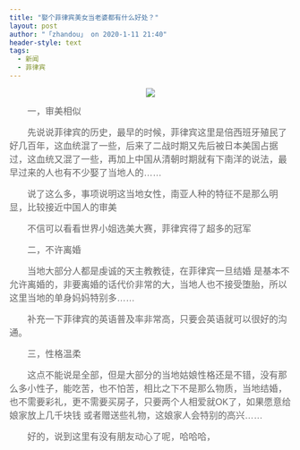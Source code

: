```yaml
---
title: "娶个菲律宾美女当老婆都有什么好处？"
layout: post
author: "「zhandou」 on 2020-1-11 21:40"
header-style: text
tags:
  - 新闻
  - 菲律宾
---
```


<head></head>
<body>
 <p style="line-height:24px;text-indent:nullem;text-align:center"><font style="color:rgb(102, 102, 102)"><font face="tahoma, arial, u5b8bu4f53, sans-serif"><font style="font-size:16px"><img src="http://www.panda98.com/UploadPhoto/image/20190522/20190522141313_8706.png" onload="thumbImg(this)"></font></font></font></p>
 <p style="line-height:24px;text-indent:nullem;text-align:left"><font style="color:rgb(102, 102, 102)"><font face="tahoma, arial, u5b8bu4f53, sans-serif"><font style="font-size:16px">　　一，审美相似</font></font></font></p>
 <p style="line-height:24px;text-indent:nullem;text-align:left"><font style="color:rgb(102, 102, 102)"><font face="tahoma, arial, u5b8bu4f53, sans-serif"><font style="font-size:16px">　　先说说菲律宾的历史，最早的时候，菲律宾这里是倍西班牙殖民了好几百年，这血统混了一些，后来了二战时期又先后被日本美国占据过，这血统又混了一些，再加上中国从清朝时期就有下南洋的说法，最早过来的人也有不少娶了当地人的……</font></font></font></p>
 <p style="line-height:24px;text-indent:nullem;text-align:left"><font style="color:rgb(102, 102, 102)"><font face="tahoma, arial, u5b8bu4f53, sans-serif"><font style="font-size:16px">　　说了这么多，事项说明这当地女性，南亚人种的特征不是那么明显，比较接近中国人的审美</font></font></font></p>
 <p style="line-height:24px;text-indent:nullem;text-align:left"><font style="color:rgb(102, 102, 102)"><font face="tahoma, arial, u5b8bu4f53, sans-serif"><font style="font-size:16px">　　不信可以看看世界小姐选美大赛，菲律宾得了超多的冠军</font></font></font></p>
 <p style="line-height:24px;text-indent:nullem;text-align:left"><font style="color:rgb(102, 102, 102)"><font face="tahoma, arial, u5b8bu4f53, sans-serif"><font style="font-size:16px">　　二，不许离婚</font></font></font></p>
 <p style="line-height:24px;text-indent:nullem;text-align:left"><font style="color:rgb(102, 102, 102)"><font face="tahoma, arial, u5b8bu4f53, sans-serif"><font style="font-size:16px">　　当地大部分人都是虔诚的天主教教徒，在菲律宾一旦结婚 是基本不允许离婚的，非要离婚的话代价非常的大，当地人也不接受堕胎，所以这里当地的单身妈妈特别多……</font></font></font></p>
 <p style="line-height:24px;text-indent:nullem;text-align:left"><font style="color:rgb(102, 102, 102)"><font face="tahoma, arial, u5b8bu4f53, sans-serif"><font style="font-size:16px">　　补充一下菲律宾的英语普及率非常高，只要会英语就可以很好的沟通。</font></font></font></p>
 <p style="line-height:24px;text-indent:nullem;text-align:left"><font style="color:rgb(102, 102, 102)"><font face="tahoma, arial, u5b8bu4f53, sans-serif"><font style="font-size:16px">　　三，性格温柔</font></font></font></p>
 <p style="line-height:24px;text-indent:nullem;text-align:left"><font style="color:rgb(102, 102, 102)"><font face="tahoma, arial, u5b8bu4f53, sans-serif"><font style="font-size:16px">　　这点不能说是全部，但是大部分的当地姑娘性格还是不错，没有那么多小性子，能吃苦，也不怕苦，相比之下不是那么物质，当地结婚，也不需要彩礼，更不需要买房子，只要两个人相爱就OK了，如果愿意给娘家放上几千块钱 或者赠送些礼物，这娘家人会特别的高兴……</font></font></font></p>
 <p style="line-height:24px;text-indent:nullem;text-align:left"><font style="color:rgb(102, 102, 102)"><font face="tahoma, arial, u5b8bu4f53, sans-serif"><font style="font-size:16px">　　好的，说到这里有没有朋友动心了呢，哈哈哈，</font></font></font></p>
 <br>
</body>


